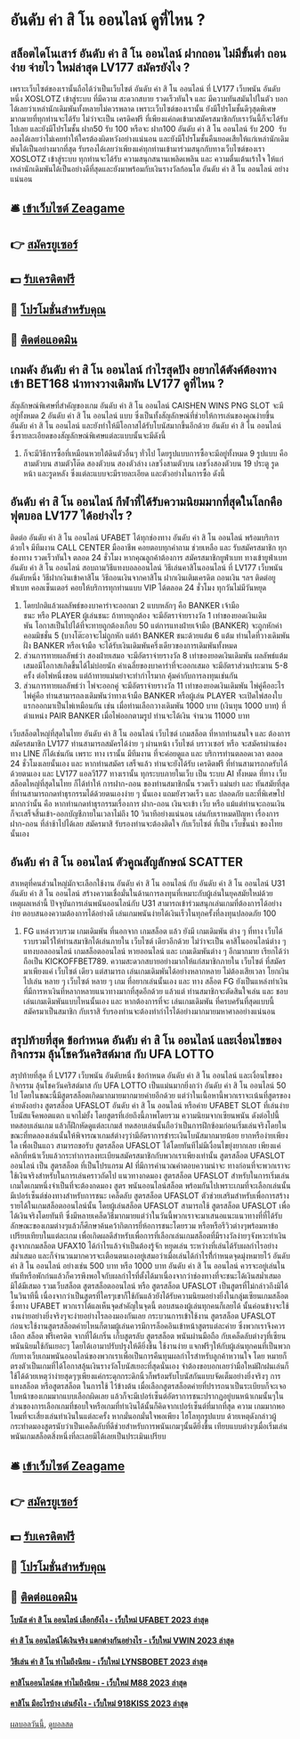 # อันดับ ค่า สิ โน ออนไลน์ ดูที่ไหน ?
## สล็อตไดโนเสาร์ อันดับ ค่า สิ โน ออนไลน์ ฝากถอน ไม่มีขั้นต่ำ ถอนง่าย จ่ายไว ใหม่ล่าสุด LV177 สมัครยังไง ?
เพราะเว็บไซต์ของเรานั้นถือได้ว่าเป็นเว็บไซต์ อันดับ ค่า สิ โน ออนไลน์ ที่ LV177 เว็บพนัน อันดับหนึ่ง XOSLOTZ เข้าสู่ระบบ ที่มีความ สะดวกสบาย รวดเร็วทันใจ และ มีความทันสมันไปในตัว บอกได้เลยว่าเหล่านักเดิมพันทั้งหลายไม่ควรพลาด เพราะเว็บไซต์ของเรานั้น ยังมีโปรโมชั้นดีๆสุดพิเศษมากมายที่ทุกท่านจะได้รับ ไม่ว่าจะเป็น เครดิคฟรี ที่เพียงแค่กดเข้ามาสมัครสมาชิกกับเราวันนี้ก็จะได้รับไปเลย และยังมีโปรโมชั้น ฝาก50 รับ 100 หรือจะ ฝาก100 อันดับ ค่า สิ โน ออนไลน์ รับ 200  รับลองได้เลยว่าไม่เคยทำให้ใครต้องผิดหวังอย่างแน่นอน และยังมีโปรโมชั้นคืนยอดเสียให้แก่เหล่านักเดิมพันได้เป็นอย่างมากที่สุด รับรองได้เลยว่าเพียงแค่ทุกท่านเข้ามาร่วมสนุกกับทางเว็บไซต์ของเรา XOSLOTZ เข้าสู่ระบบ ทุกท่านจะได้รับ ความสนุกสนานเพลิดเพลิน และ ความตื่นเต้นเร้าใจ ให้แก่เหล่านักเดิมพันได้เป็นอย่างดีที่สุดและยังมาพร้อมกับเงินรางวัลก้อนโต อันดับ ค่า สิ โน ออนไลน์ อย่างแน่นอน

## 🛎 [เข้าเว็บไซต์ Zeagame](https://bit.ly/3SdLNi2)
## 👉 [สมัครยูเซอร์](https://bit.ly/3SdLNi2)
## 💵 [รับเครดิตฟรี](https://bit.ly/3dyRKHj)
## 👑 [โปรโมชั่นสำหรับคุณ](https://bit.ly/3dyRKHj)
## 📱 [ติดต่อแอดมิน](https://bit.ly/3dyRKHj)

## เกมดัง อันดับ ค่า สิ โน ออนไลน์ กำไรสุดปัง อยากได้ตังค์ต้องทาง เข้า BET168 นำทางวางเดิมพัน LV177 ดูที่ไหน ?
สัญลักษณ์พิเศษที่สำคัญของเกม อันดับ ค่า สิ โน ออนไลน์ CAISHEN WINS PNG SLOT จะมีอยู่ทั้งหมด 2 อันดับ ค่า สิ โน ออนไลน์ แบบ ซึ่งเป็นทั้งสัญลักษณ์ที่ช่วยให้การเล่นของคุณง่ายขึ้น อันดับ ค่า สิ โน ออนไลน์ และยังทำให้มีโอกาสได้รับโบนัสมากขึ้นอีกด้วย อันดับ ค่า สิ โน ออนไลน์ ซึ่งรายละเอียดของสัญลักษณ์พิเศษแต่ละแบบนั้นจะมีดังนี้
1. ก็จะมีวิธีการซื้อที่เหมือนหวยใต้ดินตัวอื่นๆ ทั่วไป โดยรูปแบบการซื้อจะมีอยู่ทั้งหมด 9 รูปแบบ คือ สามตัวบน สามตัวโต๊ด สองตัวบน สองตัวล่าง เลขวิ่งสามตัวบน เลขวิ่งสองตัวบน 19 ประตู รูดหน้า และรูดหลัง ซึ่งแต่ละแบบจะมีรายละเอียด และตัวอย่างในการซื้อ ดังนี้

## อันดับ ค่า สิ โน ออนไลน์ กีฬาที่ได้รับความนิยมมากที่สุดในโลกคือฟุตบอล LV177 ได้อย่างไร ?
ติดต่อ อันดับ ค่า สิ โน ออนไลน์ UFABET ได้ทุกช่องทาง อันดับ ค่า สิ โน ออนไลน์ พร้อมบริการด้วยใจ มีทีมงาน CALL CENTER มืออาชีพ คอยตอบทุกคำถาม ช่วยเหลือ และ รับสมัครสมาชิก ทุกช่องทาง รวดเร็วทันใจ ตลอด 24 ชั่วโมง
หากคุณลูกค้าต้องการ สมัครสมาชิกยูฟ่าเบท ทางเข้ายูฟ่าเบท อันดับ ค่า สิ โน ออนไลน์ สอบถามวิธีแทงบอลออนไลน์ วิธีเล่นคาสิโนออนไลน์ ที่ LV177 เว็บพนัน อันดับหนึ่ง วิธีฝากเงินเข้าคาสิโน วิธีถอนเงินจากคาสิโน ฝากเงินเติมเครดิต ถอนเงิน ฯลฯ ติดต่อยูฟ่าเบท คอลเซ็นเตอร์ คอยให้บริการทุกท่านแบบ VIP ได้ตลอด 24 ชั่วโมง ทุกวันไม่มีวันหยุด
1. โดยปกติแล้วผลลัพธ์ของบาคาร่าจะออกมา 2 แบบหลักๆ คือ BANKER เจ้ามือชนะ หรือ PLAYER ผู้เล่นชนะ ถ้าทายถูกต้อง จะมีอัตราจ่ายรางวัล 1 เท่าของยอดเงินเดิมพัน โอกาสเป็นไปได้ที่จะทายถูกต้องเกือบ 50 แต่การแทงฝ่ายเจ้ามือ (BANKER) จะถูกหักค่าคอมมิชชั่น 5 (บางโต๊ะอาจะไม่ถูกหัก แต่ถ้า BANKER ชนะด้วยแต้ม 6 แต้ม ท่านใดที่วางเดิมพันฝั่ง BANKER หรือเจ้ามือ จะได้รับเงินเดิมพันครึ่งเดียวของการเดิมพันทั้งหมด
2. ส่วนการทายผลลัพธ์ว่า สองฝ่ายเสมอ จะมีอัตราจ่ายรางวัล 8 เท่าของยอดเงินเดิมพัน ผลลัพธ์แต้มเสมอมีโอกาสเกิดขึ้นได้ไม่บ่อยนัก ค่าเฉลี่ยของบาคาร่าที่จะออกเสมอ จะมีอัตราส่วนประมาน 5-8  ครั้ง ต่อไพ่หนึ่งขอน แต่ถ้าทายแม่นยำจะทำกำไรมาก คุ้มค่ากับการลงทุนเช่นกัน
3. ส่วนการทายผลลัพธ์ว่า ไพ่จะออกคู่ จะมีอัตราจ่ายรางวัล 11 เท่าของยอดเงินเดิมพัน ไพ่คู่คืออะไร ไพ่คู่คือ ท่านสามารถลงเดิมพันว่าทางเจ้ามือ BANKER หรือผู้เล่น PLAYER จะเปิดไพ่สองใบแรกออกมาเป็นไพ่เหมือนกัน เช่น เมื่อท่านเลือกวางเดิมพัน 1000 บาท (เงินทุน 1000 บาท) ที่ตำแหน่ง PAIR BANKER เมื่อไพ่ออกตามรูป ท่านจะได้เงิน จำนวน 11000 บาท

เว็บสล็อตใหญ่ที่สุดในไทย อันดับ ค่า สิ โน ออนไลน์ เว็บไซต์ เกมสล็อต ที่หากท่านสนใจ และ ต้องการสมัครสมาชิก LV177 ท่านสามารถสมัครได้ง่าย ๆ ผ่านหน้า เว็บไซต์ บราวเซอร์ หรือ จะสมัครผ่านช่องทาง LINE ก็ได้เช่นกัน เพราะ ทาง เรานั้น มีทีมงาน ที่จะค่อยดูแล และ บริการท่านตลอดเวลา ตลอด 24 ชั่วโมงเลยนั้นเอง และ หากท่านสมัคร เสร็จแล้ว ท่านจะยังได้รับ เครดิตฟรี ที่ท่านสามารถกดรับได้ด้วยตนเอง และ LV177 แอลวี177 ทางเรานั้น ทุกระบบภายในเว็บ เป็น ระบบ AI ทั้งหมด ที่ทาง เว็บสล็อตใหญ่ที่สุดในไทย ก็ได้ทำให้ การฝาก-ถอน ของท่านสมาชิกนั้น รวดเร็ว แม่นยำ และ ทันสมัยที่สุด ที่ท่านสามารถกดทำธุรกรรมได้ด้วยตนเองง่าย ๆ นั้นเอง แถมยังรวดเร็ว และ ปลอดภัย และที่พิเศษไปมากกว่านั้น คือ หากท่านกดทำธุรกรรมเรื่องการ ฝาก-ถอน เงินจะเข้า เว็บ หรือ แม้แต่ท่านจะถอนเงิน ก็จะเสร็จสิ้นเข้า-ออกบัญชีภายในเวลาไม่ถึง 10 วินาทีอย่างแน่นอน เล่นกับเราหมดปัญหา เรื่องการฝาก-ถอน ที่ล่าช้าไปได้เลย สมัครมาสิ รับรองท่านจะต้องติดใจ กับเว็บไซต์ ที่เป็น เว็บชั้นนำ ของไทยนั้นเอง

## อันดับ ค่า สิ โน ออนไลน์ ตัวคูณสัญลักษณ์ SCATTER
สาเหตุที่คนส่วนใหญ่มักจะเลือกใช้งาน อันดับ ค่า สิ โน ออนไลน์ กับ อันดับ ค่า สิ โน ออนไลน์ U31 อันดับ ค่า สิ โน ออนไลน์ สร้างความเชื่อมั่นในด้านการลงทุนที่เหมาะกับผู้เล่นในยุคสมัยใหม่ด้วยเหตุผลเหล่านี้
ปัจจุบันการเล่นพนันออนไลน์กับ U31 สามารถเข้าร่วมสนุกเล่นเกมที่ต้องการได้อย่างง่าย ตอบสนองความต้องการได้อย่างดี เล่นเกมพนันง่ายได้เงินเร็วในทุกครั้งที่ลงทุนปลอดภัย 100
1. FG แหล่งรวบรวม เกมเดิมพัน ที่นอกจาก เกมสล็อต แล้ว ยังมี เกมเดิมพัน ต่าง ๆ ที่ทาง เว็บได้รวบรวมไว้ให้ท่านสมาชิกได้เล่นภายใน เว็บไซต์ เดียวอีกด้วย ไม่ว่าจะเป็น คาสิโนออนไลน์ต่าง ๆ แทงบอลออนไลน์ เกมสล็อตออนไลน์ หวยออนไลน์ และ เกมเดิมพันต่าง ๆ อีกมากมาย เรียกได้ว่า ถือเป็น KICKOFFBET789. ความสะดวกสบายอย่างมากให้แก่สมาชิกภายใน เว็บไซต์ ที่สมัครมาเพียงแค่ เว็บไซต์ เดียว แต่สามารถ เล่นเกมเดิมพันได้อย่างหลากหลาย ไม่ต้องเสียเวลา โยกเงินไปเล่น หลาย ๆ เว็บไซต์ หลาย ๆ เกม ที่อยากเล่นนั้นเอง และ ทาง สล็อต FG ยังเป็นแหล่งทำเงินที่มีการหาเงินที่หลากหลายแนวทางมากที่สุดอีกด้วย แล้วแต่ ท่านสมาชิกจะตัดสินใจเล่น และ ชอบเล่นเกมเดิมพันแบบไหนนั้นเอง และ หากต้องการที่จะ เล่นเกมเดิมพัน ที่ครบครันที่สุดแบบนี้ สมัครมาเป็นสมาชิก กับเราสิ รับรองท่านจะต้องทำกำไรได้อย่างมากมายมหาศาลอย่างแน่นอน

## สรุปท้ายที่สุด ข้อกำหนด อันดับ ค่า สิ โน ออนไลน์ และเงื่อนไขของกิจกรรม ลุ้นโชควันคริสต์มาส กับ UFA LOTTO
สรุปท้ายที่สุด ที่ LV177 เว็บพนัน อันดับหนึ่ง ข้อกำหนด อันดับ ค่า สิ โน ออนไลน์ และเงื่อนไขของกิจกรรม ลุ้นโชควันคริสต์มาส กับ UFA LOTTO เป็นแม่นมากยิ่งกว่า อันดับ ค่า สิ โน ออนไลน์ 50 ไป โดยในขณะนี้มีสูตรสล็อตเกิดมากมายมากมายค่ายอีกด้วย แต่ว่าในเนื้อหานี้พวกเราจะเน้นที่สูตรของค่ายดังอย่าง สูตรสล็อต UFASLOT อันดับ ค่า สิ โน ออนไลน์ หรือค่าย UFABET SLOT ที่เล่นง่าย โบนัสแจ็คพอตแตก แจกไม่ยั้ง โดยสูตรที่เอ่ยถึงนี้ภาพโดยรวม
ความนิยมจากเซียนพนัน ดังต่อไปนี้ ทดสอบเล่นเกม แล้วก็ฝึกหัดดูแต่ละเกมส์ ทดสอบเล่นนั้นถือว่าเป็นการฝึกซ้อมก่อนเริ่มเล่นจริงโดยในขณะที่ทดลองเล่นนั้นให้พิจารณาเกมส์ต่างๆว่ามีอัตราการชำระเงินโบนัสมากมายน้อย ยากหรือง่ายเพียงใด เพื่อเป็นแถว
สามารถขอรับ สูตรสล็อต UFASLOT ได้โดยทันทีไม่มีเงื่อนไขยุ่งยากเลย เพียงแค่คลิกที่หน้าเว็บแล้วกระทำการลงทะเบียนสมัครสมาชิกกับพวกเราเพียงเท่านั้น สูตรสล็อต UFASLOT ออนไลน์ เป็น สูตรสล็อต ที่เป็นโปรแกรม AI ที่มีการคำนวณคำตอบความน่าจะ
ทางก่อนที่จะพวกเราจะใช้เงินจริงสำหรับในการเล่นคราวถัดไป แนวทางกดมอง สูตรสล็อต UFASLOT สำหรับในการเริ่มเล่นเกมใดเกมหนึ่งจำเป็นที่จะต้องกดมอง สูตร พนันออนไลน์สล็อต พร้อมกันไปเพราะเกมที่จะเลือกเล่นนั้นมีเปอร์เซ็นต์ช่องทางสำหรับการชนะ
เคล็ดลับ สูตรสล็อต UFASLOT ตัวช่วยเสริมสำหรับเพื่อการสร้างรายได้ในเกมสล็อตออนไลน์นั้น โดยผู้เล่นสล็อต UFASLOT สามารถใช้ สูตรสล็อต UFASLOT เพื่อได้เงินจริงโดยทันที ซึ่งมีหลายเคล็ดวิธีมากมายแต่ว่าในวันนี้พวกเราจะมาเสนอแนะแนวทางที่ที่ได้รับ
ลักษณะของเกมต่างๆแล้วก็ศึกษาค้นคว้ากิตการยี่ห้อการชนะโดยรวม หรือหรือรีวิวต่างๆพร้อมหาข้อเปรียบเทียบในแต่ละเกม เพื่อเกิดผลดีสำหรับเพื่อการที่เลือกเล่นเกมสล็อตที่มีรางวัลง่ายๆจังหวะทำเงินสูงจากเกมสล็อต UFAX10 ได้กำไรแล้วจำเป็นต้องรู้จัก
หยุดเล่น ระหว่างที่เล่นได้รับผลกำไรอย่างสม่ำเสมอ และก็จำนวนมากควรจะเตือนตนเองอยู่เสมอว่าเมื่อเล่นได้กำไรที่้กำหนดจุดมุ่งหมายไว้ อันดับ ค่า สิ โน ออนไลน์ อย่างเช่น 500 บาท หรือ 1000 บาท อันดับ ค่า สิ โน ออนไลน์ ควรจะอยู่เล่นในทันทีหรือพักก่นแล้วก็ควรพึงพอใจกับผลกำไรที่ตั้งได้มาเนื่องจากว่าช่องทางที่จะชนะได้เงินสม่ำเสมอมิได้มีเสมอ
รวมเว็บสล็อต สูตรสล็อตออนไลน์ หรือ สูตรสล็อต UFASLOT เป็นสูตรที่ไม่กล่าวถึงมิได้ในวินาทีนี้ เนื่องจากว่าเป็นสูตรที่ใครๆเขาก็ใช้กันแล้วยังได้รับความนิยมอย่างยิ่งในกลุุ่มเซียนเกมสล็อต ซึ่งทาง UFABET พวกเราได้แลเห็นจุดสำคัญในจุดนี้ ตอบสนองผู้เล่นทุกคนก็เลยได้
นั้นค่อนข้างจะใช้งานง่ายอย่างยิ่งจริงๆจะง่ายอย่างไรลองมองกันเลย กระบวนการเข้าใช้งาน สูตรสล็อต UFASLOT ก่อนจะใช้งานสูตรสล็อตค่ายไหนก็ตามผู้เล่นควรมีการล็อคอินเข้าหน้าสูตรแต่ละค่าย ซึ่งพวกเราจึงควรเลือก สล็อต ฟรีเครดิต จากที่ได้เกริ่น
เก็บสูตรลับ สูตรสล็อต พนันผ่านมือถือ กับเคล็ดลับต่างๆที่เซียนพนันนิยมใช้กันเยอะๆ โดยได้เอามาปรับปรุงให้ดียิ่งขึ้น ใช้งานง่าย แจกฟรีๆให้กับผู้เล่นทุกคนที่เป็นพวกกับทางเว็บเกมพนันออนไลน์ของพวกเราเพื่อเป็นการคืนทุนผลกำไรสำหรับลูกค้าหวานใจ โดย
หมายก็ตรงตัวเป็นเกมที่ได้โอกาสลุ้นเงินรางวัลโบนัสเยอะที่สุดนั่นเอง จำต้องขอบอกเลยว่ามือใหม่ฝึกฝนเล่นก็ใช้ได้ด้วยเหตุว่าง่ายสุดๆๆเพียงแค่กระดุกกระดิกนิ้วก็พร้อมรับโบนัสกันแบบจัดเต็มอย่างยิ่งจริงๆ การแทงสล็อต หรือสูตรสล็อต ในการใช้
ไว้ข้างต้น เมื่อเลือกสูตรสล็อตค่ายที่ปรารถนาเป็นระเบียบก็จะเจอใบหน้าของเกมมากแบบเลือกผิดเลย แล้วก็จะมีเปอร์เซ็นต์อัตราการชนะปรากฏอยู่บนหน้าเกมนั้นๆในส่วนของการเลือกเกมที่ชอบใจหรือเกมที่ทำเงินได้นั้นก็คิดจากเปอร์เซ็นต์ที่มากที่สุด ความ
เกมมากพอไหมที่จะเสี่ยงเล่นทำเงินในแต่ละครั้ง หากมั่นอกมั่นใจพอเพียง ไฮโลทุกรูปแบบ ด้วยเหตุดังกล่าวผู้กระทำดมองสูตรนับว่าเป็นเคล็ดลับที่ดีช่วยสำหรับการพนันเกมๆนั้นดียิ่งขึ้น เทียบแบบต่างๆเมื่อเริ่มเล่นพนันเกมสล็อตสิ่งหนึ่งที่ละเลยมิได้เลยเป็นประเมินเปรียบ

## 🛎 [เข้าเว็บไซต์ Zeagame](https://bit.ly/3SdLNi2)
## 👉 [สมัครยูเซอร์](https://bit.ly/3SdLNi2)
## 💵 [รับเครดิตฟรี](https://bit.ly/3dyRKHj)
## 👑 [โปรโมชั่นสำหรับคุณ](https://bit.ly/3dyRKHj)
## 📱 [ติดต่อแอดมิน](https://bit.ly/3dyRKHj)

#### [โบนัส ค่า สิ โน ออนไลน์ เลือกยังไง - เว็บใหม่ UFABET 2023 ล่าสุด](https://atom.io/themes/โบนัส%20ค่า%20สิ%20โน%20ออนไลน์%20เลือกยังไง%20-%20เว็บใหม่%20ufabet%202023%20ล่าสุด)
#### [ค่า สิ โน ออนไลน์ได้เงินจริง แตกต่างกันอย่างไร - เว็บใหม่ VWIN 2023 ล่าสุด](https://atom.io/themes/ค่า%20สิ%20โน%20ออนไลน์ได้เงินจริง%20แตกต่างกันอย่างไร%20-%20เว็บใหม่%20vwin%202023%20ล่าสุด)
#### [วิธีเล่น ค่า สิ โน ทำไมถึงนิยม - เว็บใหม่ LYNSBOBET 2023 ล่าสุด](https://atom.io/themes/วิธีเล่น%20ค่า%20สิ%20โน%20ทำไมถึงนิยม%20-%20เว็บใหม่%20lynsbobet%202023%20ล่าสุด)
#### [คาสิโนออนไลน์สด ทำไมถึงนิยม - เว็บใหม่ M88 2023 ล่าสุด](https://atom.io/themes/คาสิโนออนไลน์สด%20ทำไมถึงนิยม%20-%20เว็บใหม่%20m88%202023%20ล่าสุด)
#### [คาสิโน มีอะไรบ้าง เล่นยังไง - เว็บใหม่ 918KISS 2023 ล่าสุด](https://atom.io/themes/คาสิโน%20มีอะไรบ้าง%20เล่นยังไง%20-%20เว็บใหม่%20918kiss%202023%20ล่าสุด)

[ผลบอลวันนี้](https://siamsport.tv "ผลบอลวันนี้"), [ดูบอลสด](https://siamsport.tv/ดูบอลสด "ดูบอลสด")
